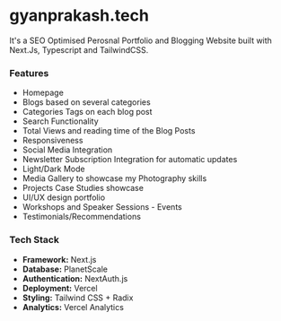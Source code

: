 # gyanprakash.tech

It's a SEO Optimised Perosnal Portfolio and Blogging Website built with Next.Js, Typescript and TailwindCSS.


### Features

- Homepage
- Blogs based on several categories
- Categories Tags on each blog post
- Search Functionality
- Total Views and reading time of the Blog Posts
- Responsiveness
- Social Media Integration
- Newsletter Subscription Integration for automatic updates
- Light/Dark Mode 
- Media Gallery to showcase my Photography skills
- Projects Case Studies showcase
- UI/UX design portfolio
- Workshops and Speaker Sessions - Events
- Testimonials/Recommendations


### Tech Stack

- **Framework:** Next.js
- **Database:** PlanetScale
- **Authentication:** NextAuth.js
- **Deployment:** Vercel
- **Styling:** Tailwind CSS + Radix
- **Analytics:** Vercel Analytics
